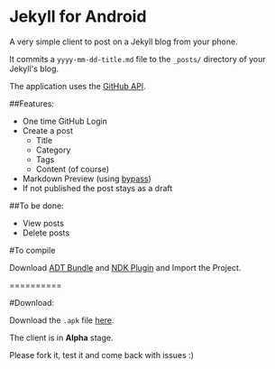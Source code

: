 Jekyll for Android
=========================

A very simple client to post on a Jekyll blog from your phone.

It commits a `yyyy-mm-dd-title.md` file to the `_posts/` directory of your Jekyll's blog.

The application uses the [GitHub API](https://developer.github.com/).

##Features:

- One time GitHub Login
- Create a post
	- Title
	- Category
	- Tags
	- Content (of course)
- Markdown Preview (using [bypass](http://uncodin.github.io/bypass/))
- If not published the post stays as a draft

##To be done:

- View posts
- Delete posts

#To compile

Download [ADT Bundle](http://developer.android.com/sdk/index.html) and [NDK Plugin](http://developer.android.com/tools/sdk/ndk/index.html) and Import the Project.

==========

#Download:

Download the `.apk` file [here](http://cl.ly/1l0j1M3W2E0D).

The client is in __Alpha__ stage.

Please fork it, test it and come back with issues :)
